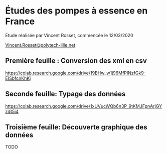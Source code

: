 # Études des pompes à essence en France

Étude réalisée par Vincent Rosset, commencée le 12/03/2020

Vincent.Rosset@polytech-lille.net



## Première feuille : Conversion des xml en csv
https://colab.research.google.com/drive/19BHw_w1j96MfPINzfGk9-EISbfcnKhKj

## Seconde feuille: Typage des données
https://colab.research.google.com/drive/1xUVucWQb6n3P_9tKMJFpnArjGYziG5i4

## Troisième feuille: Découverte graphique des données
TODO
